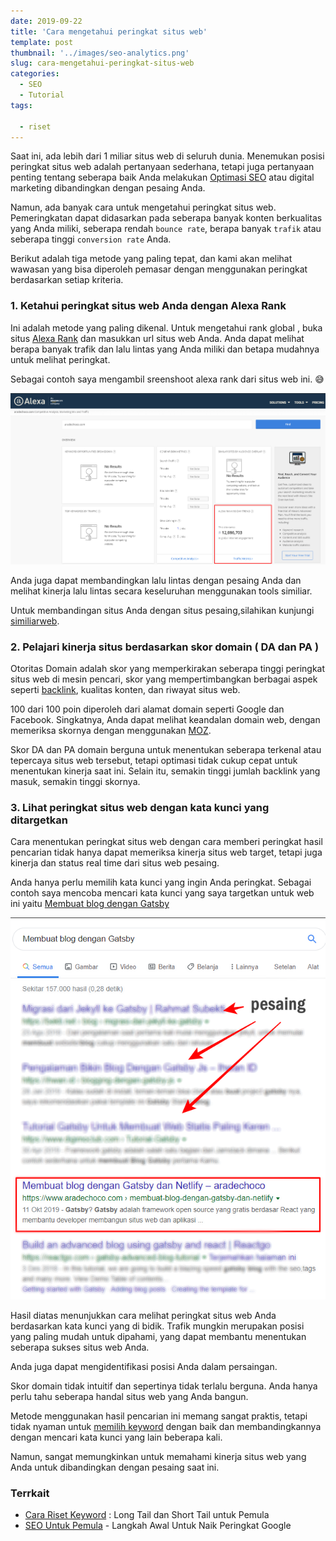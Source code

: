 ```yaml
---
date: 2019-09-22
title: 'Cara mengetahui peringkat situs web'
template: post
thumbnail: '../images/seo-analytics.png'
slug: cara-mengetahui-peringkat-situs-web
categories:
  - SEO
  - Tutorial
tags:

  - riset
---
```



Saat ini, ada lebih dari 1 miliar situs web di seluruh dunia. Menemukan posisi peringkat situs web adalah pertanyaan sederhana, tetapi juga pertanyaan penting tentang seberapa baik Anda melakukan [Optimasi SEO](https://www.aradechoco.com/SEO-untuk-pemula/) atau digital marketing dibandingkan dengan pesaing Anda.

Namun, ada banyak cara untuk mengetahui peringkat situs web. Pemeringkatan dapat didasarkan pada seberapa banyak konten berkualitas yang Anda miliki, seberapa rendah `bounce rate`, berapa banyak `trafik` atau seberapa tinggi `conversion rate` Anda.

Berikut adalah tiga metode yang paling tepat, dan kami akan melihat wawasan yang bisa diperoleh pemasar dengan menggunakan peringkat berdasarkan setiap kriteria.

### 1. Ketahui peringkat situs web Anda dengan Alexa Rank

Ini adalah metode yang paling dikenal. Untuk mengetahui rank global , buka situs [Alexa Rank](http://www.alexa.com/siteinfo) dan masukkan url situs web Anda. Anda dapat melihat berapa banyak trafik dan lalu lintas yang Anda miliki dan betapa mudahnya untuk melihat peringkat. 

Sebagai contoh saya mengambil sreenshoot alexa rank dari situs web ini. 😅

![](../images/alexa-rank.png)

Anda juga dapat membandingkan lalu lintas dengan pesaing Anda dan melihat kinerja lalu lintas secara keseluruhan menggunakan tools similiar.

Untuk membandingan situs Anda dengan situs pesaing,silahikan kunjungi [similiarweb](https://www.similarweb.com/).

### 2. Pelajari kinerja situs berdasarkan skor domain ( DA dan PA )

Otoritas Domain adalah skor yang memperkirakan seberapa tinggi peringkat situs web di mesin pencari, skor yang mempertimbangkan berbagai aspek seperti [backlink](https://www.aradechoco.com/apa-itu-backlink/), kualitas konten, dan riwayat situs web.

100 dari 100 poin diperoleh dari alamat domain seperti Google dan Facebook. Singkatnya, Anda dapat melihat keandalan domain web, dengan  memeriksa skornya dengan menggunakan [MOZ](https://moz.com/).

Skor DA dan PA domain berguna untuk menentukan seberapa terkenal atau tepercaya situs web tersebut, tetapi optimasi tidak cukup cepat untuk menentukan kinerja saat ini. Selain itu, semakin tinggi jumlah backlink yang masuk, semakin tinggi skornya. 

### 3. Lihat peringkat situs web dengan kata kunci yang ditargetkan

Cara menentukan peringkat situs web dengan cara memberi peringkat hasil pencarian tidak hanya dapat memeriksa kinerja situs web target, tetapi juga kinerja dan status real time dari situs web pesaing. 

Anda hanya perlu memilih kata kunci yang ingin Anda peringkat. Sebagai contoh saya mencoba mencari kata kunci yang saya targetkan untuk web ini yaitu [Membuat blog dengan Gatsby](https://www.aradechoco.com/membuat-blog-dengan-gatsby-dan-netlify/)
 
![](../images/rank-kata-kunci.png)
 
Hasil diatas menunjukkan cara melihat peringkat situs web Anda berdasarkan kata kunci yang di bidik.
Trafik mungkin merupakan posisi yang paling mudah untuk dipahami, yang dapat membantu menentukan seberapa sukses situs web Anda. 

Anda juga dapat mengidentifikasi posisi Anda dalam persaingan.

Skor domain tidak intuitif dan sepertinya tidak terlalu berguna. Anda hanya perlu tahu seberapa handal situs web yang Anda bangun.

Metode menggunakan hasil pencarian ini memang sangat praktis, tetapi tidak nyaman untuk [memilih keyword](https://www.aradechoco.com/jenis-kata-kunci/) dengan baik dan membandingkannya dengan mencari kata kunci yang lain beberapa kali. 

Namun, sangat memungkinkan untuk memahami kinerja situs web yang Anda untuk dibandingkan dengan pesaing saat ini.

### Terrkait

- [Cara Riset Keyword](https://www.aradechoco.com/cara-riset-keyword-untuk-pemula/) : Long Tail dan Short Tail untuk Pemula
- [SEO Untuk Pemula](https://www.aradechoco.com/SEO-untuk-pemula/) - Langkah Awal Untuk Naik Peringkat Google
